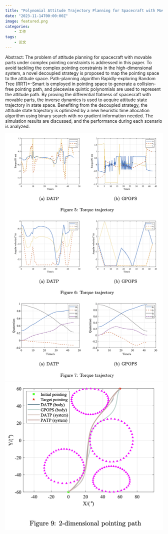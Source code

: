 ```yaml
---
title: "Polynomial Attitude Trajectory Planning for Spacecraft with Movable Parts Using Decoupled Strategy"
date: "2023-11-14T00:00:00Z"
image: featured.png
categories:
    - 工作
tags:
    - 论文
---
```


Abstract: The problem of attitude planning for spacecraft with movable parts under complex pointing constraints is addressed in this paper. To avoid tackling the complex pointing constraints in the high-dimensional system, a novel decoupled strategy is proposed to map the pointing space to the attitude space. Path-planning algorithm Rapidly-exploring Random Tree (RRT)*-Smart is employed in pointing space to generate a collision-free pointing path, and piecewise quintic polynomials are used to represent the attitude path. By proving the differential flatness of spacecraft with movable parts, the inverse dynamics is used to acquire attitude state trajectory in state space. Benefiting from the decoupled strategy, the attitude state trajectory is optimized by a new heuristic time allocation algorithm using binary search with no gradient information needed. The simulation results are discussed, and the performance during each scenario is analyzed.

![Alt text](traj.png)
![Alt text](path_compare.png)

